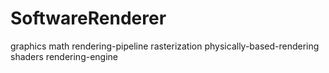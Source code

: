 # SoftwareRenderer
graphics math rendering-pipeline rasterization physically-based-rendering shaders rendering-engine
